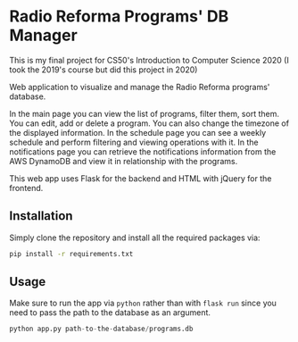 # Radio Reforma Programs' DB Manager

This is my final project for CS50's Introduction to Computer Science 2020 (I took the 2019's course but did this project in 2020)


Web application to visualize and manage the Radio Reforma programs' database.

In the main page you can view the list of programs, filter them, sort them. You can edit, add or delete a program. You can also change the timezone of the displayed information.
In the schedule page you can see a weekly schedule and perform filtering and viewing operations with it.
In the notifications page you can retrieve the notifications information from the AWS DynamoDB and view it in relationship with the programs.

This web app uses Flask for the backend and HTML with jQuery for the frontend.

## Installation

Simply clone the repository and install all the required packages via:

```bash
pip install -r requirements.txt
```

## Usage
Make sure to run the app via `python` rather than with `flask run` since you need to pass the path to the database as an argument.

```python
python app.py path-to-the-database/programs.db
```